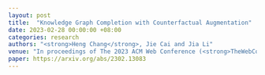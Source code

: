 ```yaml
---
layout: post
title:  "Knowledge Graph Completion with Counterfactual Augmentation"
date: 2023-02-28 00:00:00 +08:00
categories: research
authors: "<strong>Heng Chang</strong>, Jie Cai and Jia Li"
venue: "In proceedings of The 2023 ACM Web Conference (<strong>TheWebConf (WWW) </strong>)"
paper: https://arxiv.org/abs/2302.13083
---
```


